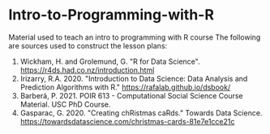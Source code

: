# Intro-to-Programming-with-R
Material used to teach an intro to programming with R course
The following are sources used to construct the lesson plans:
  1. Wickham, H. and Grolemund, G. "R for Data Science". https://r4ds.had.co.nz/introduction.html
  2. Irizarry, R.A. 2020. "Introduction to Data Science: Data Analysis and Prediction Algorithms with R." https://rafalab.github.io/dsbook/
  3. Barberá, P. 2021. POIR 613 - Computational Social Science Course Material. USC PhD Course. 
  4. Gasparac, G. 2020. "Creating chRistmas caRds." Towards Data Science. https://towardsdatascience.com/christmas-cards-81e7e1cce21c
